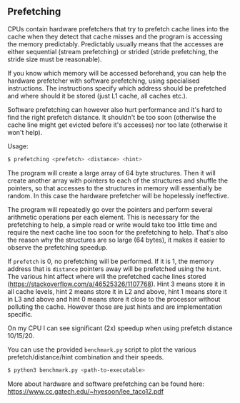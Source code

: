 ## Prefetching
CPUs contain hardware prefetchers that try to prefetch cache lines into the cache when they detect that
cache misses and the program is accessing the memory predictably. Predictably usually means that the accesses are
either sequential (stream prefetching) or strided (stride prefetching, the stride size must be reasonable).

If you know which memory will be accessed beforehand, you can help the hardware prefetcher with software prefetching,
using specialised instructions. The instructions specify which address should be prefetched and where should it be
stored (just L1 cache, all caches etc.).

Software prefetching can however also hurt performance and it's hard to find the right prefetch distance. It shouldn't
be too soon (otherwise the cache line might get evicted before it's accesses) nor too late (otherwise it won't help).

Usage:
```bash
$ prefetching <prefetch> <distance> <hint>
```

The program will create a large array of 64 byte structures. Then it will create another array with pointers to each
of the structures and shuffle the pointers, so that accesses to the structures in memory will essentially be random.
In this case the hardware prefetcher will be hopelessly ineffective.

The program will repeatedly go over the pointers and perform several arithmetic operations per each element.
This is necessary for the prefetching to help, a simple read or write would take too little time and require the next
cache line too soon for the prefetching to help. That's also the reason why the structures are so large (64 bytes),
it makes it easier to observe the prefetching speedup.

If `prefetch` is 0, no prefetching will be performed. If it is 1, the memory address that is `distance` pointers
away will be prefetched using the `hint`. The various hint affect where will the prefetched cache lines stored
(https://stackoverflow.com/a/46525326/1107768). Hint 3 means store it in all cache levels, hint 2 means store it in L2
and above, hint 1 means store it in L3 and above and hint 0 means store it close to the processor without polluting the
cache. However those are just hints and are implementation specific.

On my CPU I can see significant (2x) speedup when using prefetch distance 10/15/20.

You can use the provided `benchmark.py` script to plot the various prefetch/distance/hint combination and their
speeds.

```bash
$ python3 benchmark.py <path-to-executable>
```

More about hardware and software prefetching can be found here:
https://www.cc.gatech.edu/~hyesoon/lee_taco12.pdf
